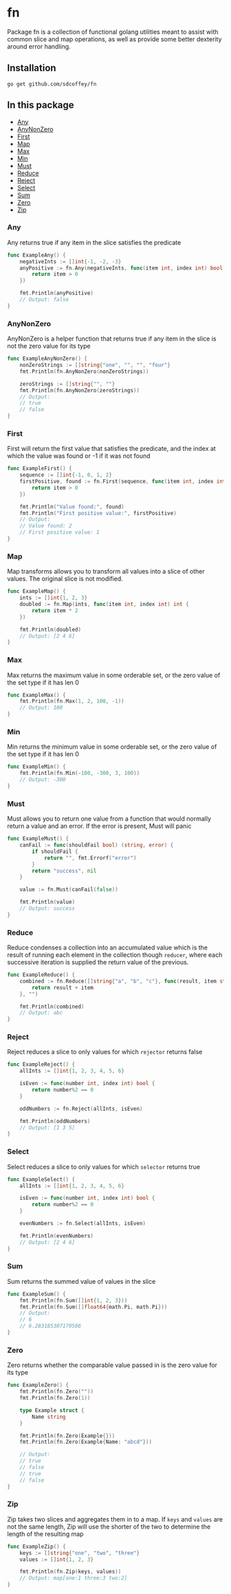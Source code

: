 # fn

Package fn is a collection of functional golang utilities meant to assist with
common slice and map operations, as well as provide some better dexterity around
error handling.

## Installation

```
go get github.com/sdcoffey/fn
```
## In this package
* [Any](#Any)
* [AnyNonZero](#AnyNonZero)
* [First](#First)
* [Map](#Map)
* [Max](#Max)
* [Min](#Min)
* [Must](#Must)
* [Reduce](#Reduce)
* [Reject](#Reject)
* [Select](#Select)
* [Sum](#Sum)
* [Zero](#Zero)
* [Zip](#Zip)


### Any
Any returns true if any item in the slice satisfies the predicate

```go
func ExampleAny() {
	negativeInts := []int{-1, -2, -3}
	anyPositive := fn.Any(negativeInts, func(item int, index int) bool {
		return item > 0
	})

	fmt.Println(anyPositive)
	// Output: false
}
```

### AnyNonZero
AnyNonZero is a helper function that returns true if any item in the slice
is not the zero value for its type

```go
func ExampleAnyNonZero() {
	nonZeroStrings := []string{"one", "", "", "four"}
	fmt.Println(fn.AnyNonZero(nonZeroStrings))

	zeroStrings := []string{"", ""}
	fmt.Println(fn.AnyNonZero(zeroStrings))
	// Output:
	// true
	// false
}
```

### First
First will return the first value that satisfies the predicate, and the
index at which the value was found or -1 if it was not found

```go
func ExampleFirst() {
	sequence := []int{-1, 0, 1, 2}
	firstPositive, found := fn.First(sequence, func(item int, index int) bool {
		return item > 0
	})

	fmt.Println("Value found:", found)
	fmt.Println("First positive value:", firstPositive)
	// Output:
	// Value found: 2
	// First positive value: 1
}
```

### Map
Map transforms allows you to transform all values into a slice of other
values. The original slice is not modified.

```go
func ExampleMap() {
	ints := []int{1, 2, 3}
	doubled := fn.Map(ints, func(item int, index int) int {
		return item * 2
	})

	fmt.Println(doubled)
	// Output: [2 4 6]
}
```

### Max
Max returns the maximum value in some orderable set, or the zero value of
the set type if it has len 0

```go
func ExampleMax() {
	fmt.Println(fn.Max(1, 2, 100, -1))
	// Output: 100
}
```

### Min
Min returns the minimum value in some orderable set, or the zero value of
the set type if it has len 0

```go
func ExampleMin() {
	fmt.Println(fn.Min(-100, -300, 3, 100))
	// Output: -300
}
```

### Must
Must allows you to return one value from a function that would normally
return a value and an error. If the error is present, Must will panic

```go
func ExampleMust() {
	canFail := func(shouldFail bool) (string, error) {
		if shouldFail {
			return "", fmt.Errorf("error")
		}
		return "success", nil
	}

	value := fn.Must(canFail(false))

	fmt.Println(value)
	// Output: success
}
```

### Reduce
Reduce condenses a collection into an accumulated value which is the result
of running each element in the collection though `reducer`, where each
successive iteration is supplied the return value of the previous.

```go
func ExampleReduce() {
	combined := fn.Reduce([]string{"a", "b", "c"}, func(result, item string, index int) string {
		return result + item
	}, "")

	fmt.Println(combined)
	// Output: abc
}
```

### Reject
Reject reduces a slice to only values for which `rejector` returns false

```go
func ExampleReject() {
	allInts := []int{1, 2, 3, 4, 5, 6}

	isEven := func(number int, index int) bool {
		return number%2 == 0
	}

	oddNumbers := fn.Reject(allInts, isEven)

	fmt.Println(oddNumbers)
	// Output: [1 3 5]
}
```

### Select
Select reduces a slice to only values for which `selector` returns true

```go
func ExampleSelect() {
	allInts := []int{1, 2, 3, 4, 5, 6}

	isEven := func(number int, index int) bool {
		return number%2 == 0
	}

	evenNumbers := fn.Select(allInts, isEven)

	fmt.Println(evenNumbers)
	// Output: [2 4 6]
}
```

### Sum
Sum returns the summed value of values in the slice

```go
func ExampleSum() {
	fmt.Println(fn.Sum([]int{1, 2, 3}))
	fmt.Println(fn.Sum([]float64{math.Pi, math.Pi}))
	// Output:
	// 6
	// 6.283185307179586
}
```

### Zero
Zero returns whether the comparable value passed in is the zero value for
its type

```go
func ExampleZero() {
	fmt.Println(fn.Zero(""))
	fmt.Println(fn.Zero(1))

	type Example struct {
		Name string
	}

	fmt.Println(fn.Zero(Example{}))
	fmt.Println(fn.Zero(Example{Name: "abcd"}))

	// Output:
	// true
	// false
	// true
	// false
}
```

### Zip
Zip takes two slices and aggregates them in to a map. If `keys` and `values`
are not the same length, Zip will use the shorter of the two to determine
the length of the resulting map

```go
func ExampleZip() {
	keys := []string{"one", "two", "three"}
	values := []int{1, 2, 3}

	fmt.Println(fn.Zip(keys, values))
	// Output: map[one:1 three:3 two:2]
}
```

